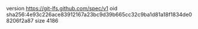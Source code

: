 version https://git-lfs.github.com/spec/v1
oid sha256:4e93c226ace83912167a23bc9d39b665cc32c9ba1d81a18f1834de08206f2a87
size 4186
